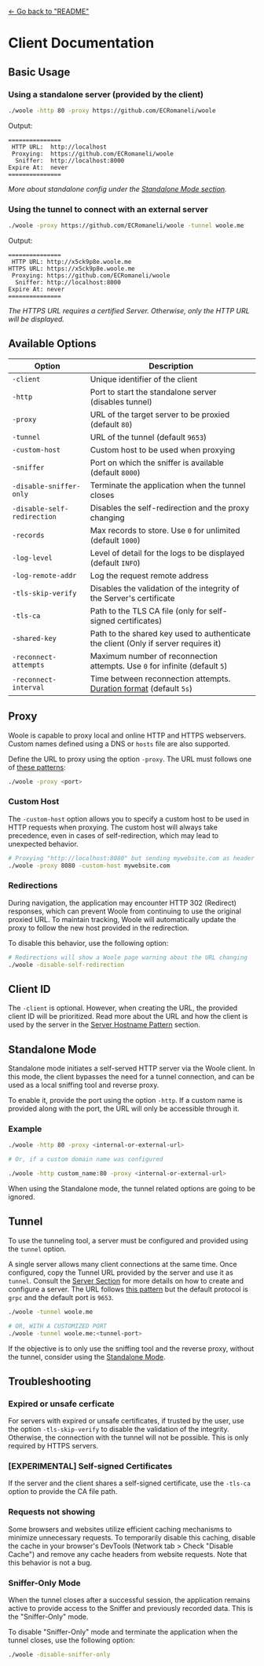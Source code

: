 [<- Go back to "README"](../README.md)

# Client Documentation

## Basic Usage

### Using a standalone server (provided by the client)

```sh
./woole -http 80 -proxy https://github.com/ECRomaneli/woole
```

Output:
```
===============
 HTTP URL:  http://localhost
 Proxying:  https://github.com/ECRomaneli/woole
  Sniffer:  http://localhost:8000
Expire At:  never
===============
```
*More about standalone config under the [Standalone Mode section](#standalone-mode).*

### Using the tunnel to connect with an external server

```sh
./woole -proxy https://github.com/ECRomaneli/woole -tunnel woole.me
```

Output:
```
===============
 HTTP URL: http://x5ck9p8e.woole.me
HTTPS URL: https://x5ck9p8e.woole.me
 Proxying: https://github.com/ECRomaneli/woole
  Sniffer: http://localhost:8000
Expire At: never
===============
```

*The HTTPS URL requires a certified Server. Otherwise, only the HTTP URL will be displayed.*

## Available Options

| Option                      | Description                                                                 |
|-----------------------------|-----------------------------------------------------------------------------|
| `-client`                   | Unique identifier of the client                                             |
| `-http`                     | Port to start the standalone server (disables tunnel)                       |
| `-proxy`                    | URL of the target server to be proxied (default `80`)                       |
| `-tunnel`                   | URL of the tunnel (default `9653`)                                          |
| `-custom-host`              | Custom host to be used when proxying                                        |
| `-sniffer`                  | Port on which the sniffer is available (default `8000`)                     |
| `-disable-sniffer-only`     | Terminate the application when the tunnel closes                            |
| `-disable-self-redirection` | Disables the self-redirection and the proxy changing                        |
| `-records`                  | Max records to store. Use `0` for unlimited (default `1000`)                |
| `-log-level`                | Level of detail for the logs to be displayed (default `INFO`)               |
| `-log-remote-addr`          | Log the request remote address                                              |
| `-tls-skip-verify`          | Disables the validation of the integrity of the Server's certificate        |
| `-tls-ca`                   | Path to the TLS CA file (only for self-signed certificates)                 |
| `-shared-key`               | Path to the shared key used to authenticate the client (Only if server requires it) |
| `-reconnect-attempts`       | Maximum number of reconnection attempts. Use `0` for infinite (default `5`) |
| `-reconnect-interval`       | Time between reconnection attempts. [Duration format](special-types.md#duration-format) (default `5s`) |

## Proxy

Woole is capable to proxy local and online HTTP and HTTPS webservers. Custom names defined using a DNS or `hosts` file are also supported.

Define the URL to proxy using the option `-proxy`. The URL must follows one of [these patterns](special-types.md#url-patterns):

```sh
./woole -proxy <port>
```

### Custom Host

The `-custom-host` option allows you to specify a custom host to be used in HTTP requests when proxying. The custom host will always take precedence, even in cases of self-redirection, which may lead to unexpected behavior.

```sh
# Proxying "http://localhost:8080" but sending mywebsite.com as header
./woole -proxy 8080 -custom-host mywebsite.com
```

### Redirections

During navigation, the application may encounter HTTP 302 (Redirect) responses, which can prevent Woole from continuing to use the original proxied URL. To maintain tracking, Woole will automatically update the proxy to follow the new host provided in the redirection.

To disable this behavior, use the following option:


```sh
# Redirections will show a Woole page warning about the URL changing
./woole -disable-self-redirection
```


## Client ID

The `-client` is optional. However, when creating the URL, the provided client ID will be prioritized.
Read more about the URL and how the client is used by the server in the [Server Hostname Pattern](special-types.md#hostname-pattern) section.

## Standalone Mode

Standalone mode initiates a self-served HTTP server via the Woole client. In this mode, the client bypasses the need for a tunnel connection, and can be used as a local sniffing tool and reverse proxy. 

To enable it, provide the port using the option `-http`. If a custom name is provided along with the port, the URL will only be accessible through it.

### Example

```sh
./woole -http 80 -proxy <internal-or-external-url>

# Or, if a custom domain name was configured

./woole -http custom_name:80 -proxy <internal-or-external-url>
```

When using the Standalone mode, the tunnel related options are going to be ignored.

## Tunnel

To use the tunneling tool, a server must be configured and provided using the `tunnel` option.

A single server allows many client connections at the same time. Once configured, copy the Tunnel URL provided by the server and use it as `tunnel`. Consult the [Server Section](server.md) for more details on how to create and configure a server. The URL follows [this pattern](special-types.md##url-patterns) but the default protocol is `grpc` and the default port is `9653`.

```sh
./woole -tunnel woole.me

# OR, WITH A CUSTOMIZED PORT
./woole -tunnel woole.me:<tunnel-port>
```

If the objective is to only use the sniffing tool and the reverse proxy, without the tunnel, consider using the [Standalone Mode](#standalone-mode).

## Troubleshooting

### Expired or unsafe cerficate

For servers with expired or unsafe certificates, if trusted by the user, use the option `-tls-skip-verify` to disable the validation of the integrity. Otherwise, the connection with the tunnel will not be possible. This is only required by HTTPS servers.

### [EXPERIMENTAL] Self-signed Certificates

If the server and the client shares a self-signed certificate, use the `-tls-ca` option to provide the CA file path.

### Requests not showing

Some browsers and websites utilize efficient caching mechanisms to minimize unnecessary requests. To temporarily disable this caching, disable the cache in your browser's DevTools (Network tab > Check "Disable Cache") and remove any cache headers from website requests. Note that this behavior is not a bug.

### Sniffer-Only Mode

When the tunnel closes after a successful session, the application remains active to provide access to the Sniffer and previously recorded data. This is the "Sniffer-Only" mode.

To disable "Sniffer-Only" mode and terminate the application when the tunnel closes, use the following option:

```sh
./woole -disable-sniffer-only
```
